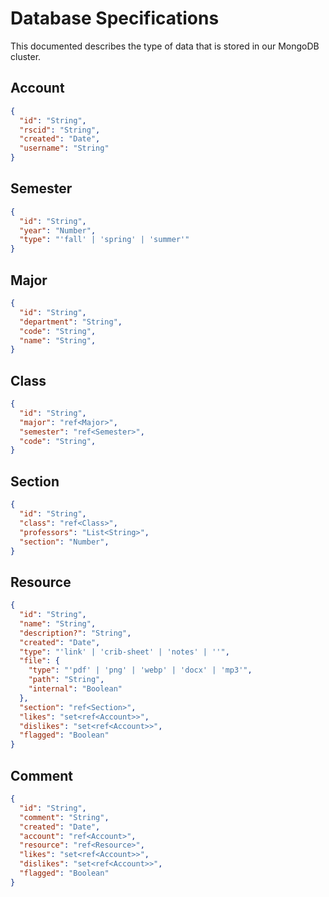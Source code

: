 # Database Specifications

This documented describes the type of data that is stored in our MongoDB
cluster.

## Account

```json
{
  "id": "String",
  "rscid": "String",
  "created": "Date",
  "username": "String"
}
```

## Semester

```json
{
  "id": "String",
  "year": "Number",
  "type": "'fall' | 'spring' | 'summer'"
}
```

## Major

```json
{
  "id": "String",
  "department": "String",
  "code": "String",
  "name": "String",
}
```

## Class

```json
{
  "id": "String",
  "major": "ref<Major>",
  "semester": "ref<Semester>",
  "code": "String",
}
```

## Section

```json
{
  "id": "String",
  "class": "ref<Class>",
  "professors": "List<String>",
  "section": "Number",
}
```

## Resource

```json
{
  "id": "String",
  "name": "String",
  "description?": "String",
  "created": "Date",
  "type": "'link' | 'crib-sheet' | 'notes' | ''",
  "file": {
    "type": "'pdf' | 'png' | 'webp' | 'docx' | 'mp3'",
    "path": "String",
    "internal": "Boolean"
  },
  "section": "ref<Section>",
  "likes": "set<ref<Account>>",
  "dislikes": "set<ref<Account>>",
  "flagged": "Boolean"
}
```

## Comment

```json
{
  "id": "String",
  "comment": "String",
  "created": "Date",
  "account": "ref<Account>",
  "resource": "ref<Resource>",
  "likes": "set<ref<Account>>",
  "dislikes": "set<ref<Account>>",
  "flagged": "Boolean"
}
```
